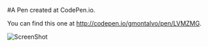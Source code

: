 #A Pen created at CodePen.io. 

You can find this one at http://codepen.io/gmontalvo/pen/LVMZMG.

![ScreenShot](https://github.com/gmontalvo5416/TERM/blob/master/prev1.gif)

